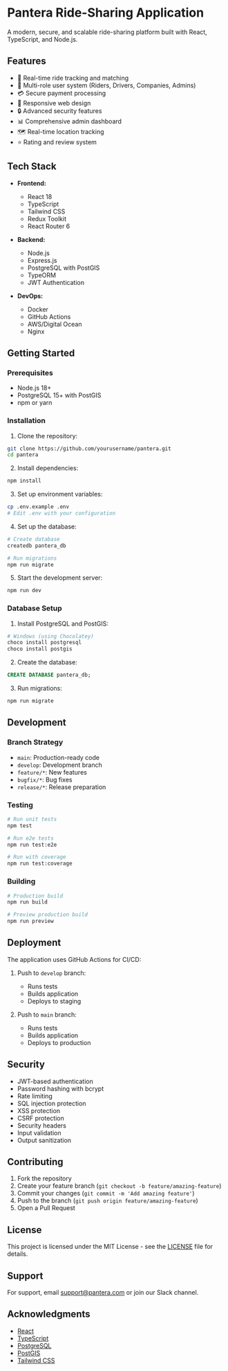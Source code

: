 # Pantera Ride-Sharing Application

A modern, secure, and scalable ride-sharing platform built with React, TypeScript, and Node.js.

## Features

- 🚗 Real-time ride tracking and matching
- 👤 Multi-role user system (Riders, Drivers, Companies, Admins)
- 💳 Secure payment processing
- 📱 Responsive web design
- 🔒 Advanced security features
- 📊 Comprehensive admin dashboard
- 🗺️ Real-time location tracking
- ⭐ Rating and review system

## Tech Stack

- **Frontend:**
  - React 18
  - TypeScript
  - Tailwind CSS
  - Redux Toolkit
  - React Router 6

- **Backend:**
  - Node.js
  - Express.js
  - PostgreSQL with PostGIS
  - TypeORM
  - JWT Authentication

- **DevOps:**
  - Docker
  - GitHub Actions
  - AWS/Digital Ocean
  - Nginx

## Getting Started

### Prerequisites

- Node.js 18+
- PostgreSQL 15+ with PostGIS
- npm or yarn

### Installation

1. Clone the repository:
```bash
git clone https://github.com/yourusername/pantera.git
cd pantera
```

2. Install dependencies:
```bash
npm install
```

3. Set up environment variables:
```bash
cp .env.example .env
# Edit .env with your configuration
```

4. Set up the database:
```bash
# Create database
createdb pantera_db

# Run migrations
npm run migrate
```

5. Start the development server:
```bash
npm run dev
```

### Database Setup

1. Install PostgreSQL and PostGIS:
```bash
# Windows (using Chocolatey)
choco install postgresql
choco install postgis
```

2. Create the database:
```sql
CREATE DATABASE pantera_db;
```

3. Run migrations:
```bash
npm run migrate
```

## Development

### Branch Strategy

- `main`: Production-ready code
- `develop`: Development branch
- `feature/*`: New features
- `bugfix/*`: Bug fixes
- `release/*`: Release preparation

### Testing

```bash
# Run unit tests
npm test

# Run e2e tests
npm run test:e2e

# Run with coverage
npm run test:coverage
```

### Building

```bash
# Production build
npm run build

# Preview production build
npm run preview
```

## Deployment

The application uses GitHub Actions for CI/CD:

1. Push to `develop` branch:
   - Runs tests
   - Builds application
   - Deploys to staging

2. Push to `main` branch:
   - Runs tests
   - Builds application
   - Deploys to production

## Security

- JWT-based authentication
- Password hashing with bcrypt
- Rate limiting
- SQL injection protection
- XSS protection
- CSRF protection
- Security headers
- Input validation
- Output sanitization

## Contributing

1. Fork the repository
2. Create your feature branch (`git checkout -b feature/amazing-feature`)
3. Commit your changes (`git commit -m 'Add amazing feature'`)
4. Push to the branch (`git push origin feature/amazing-feature`)
5. Open a Pull Request

## License

This project is licensed under the MIT License - see the [LICENSE](LICENSE) file for details.

## Support

For support, email support@pantera.com or join our Slack channel.

## Acknowledgments

- [React](https://reactjs.org/)
- [TypeScript](https://www.typescriptlang.org/)
- [PostgreSQL](https://www.postgresql.org/)
- [PostGIS](https://postgis.net/)
- [Tailwind CSS](https://tailwindcss.com/)
